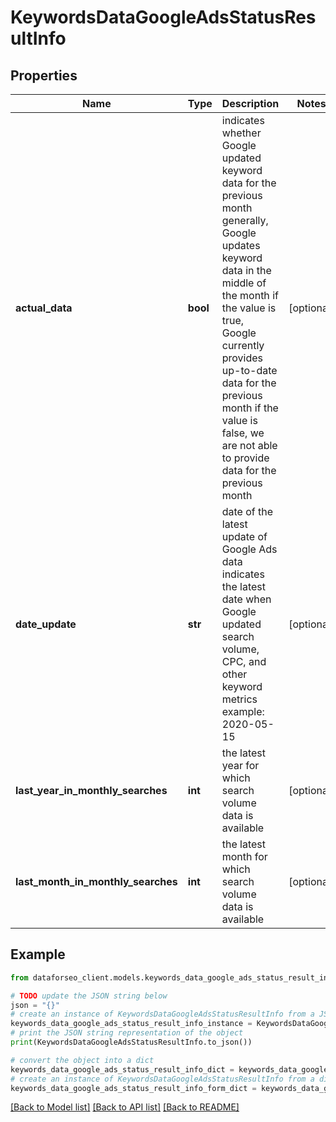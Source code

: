 # KeywordsDataGoogleAdsStatusResultInfo


## Properties

Name | Type | Description | Notes
------------ | ------------- | ------------- | -------------
**actual_data** | **bool** | indicates whether Google updated keyword data for the previous month generally, Google updates keyword data in the middle of the month if the value is true, Google currently provides up-to-date data for the previous month if the value is false, we are not able to provide data for the previous month | [optional] 
**date_update** | **str** | date of the latest update of Google Ads data indicates the latest date when Google updated search volume, CPC, and other keyword metrics example: 2020-05-15 | [optional] 
**last_year_in_monthly_searches** | **int** | the latest year for which search volume data is available | [optional] 
**last_month_in_monthly_searches** | **int** | the latest month for which search volume data is available | [optional] 

## Example

```python
from dataforseo_client.models.keywords_data_google_ads_status_result_info import KeywordsDataGoogleAdsStatusResultInfo

# TODO update the JSON string below
json = "{}"
# create an instance of KeywordsDataGoogleAdsStatusResultInfo from a JSON string
keywords_data_google_ads_status_result_info_instance = KeywordsDataGoogleAdsStatusResultInfo.from_json(json)
# print the JSON string representation of the object
print(KeywordsDataGoogleAdsStatusResultInfo.to_json())

# convert the object into a dict
keywords_data_google_ads_status_result_info_dict = keywords_data_google_ads_status_result_info_instance.to_dict()
# create an instance of KeywordsDataGoogleAdsStatusResultInfo from a dict
keywords_data_google_ads_status_result_info_form_dict = keywords_data_google_ads_status_result_info.from_dict(keywords_data_google_ads_status_result_info_dict)
```
[[Back to Model list]](../README.md#documentation-for-models) [[Back to API list]](../README.md#documentation-for-api-endpoints) [[Back to README]](../README.md)


